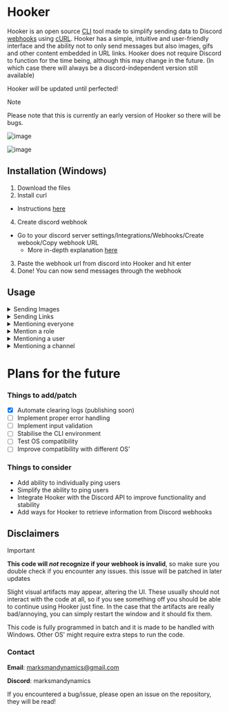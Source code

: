 # Hooker

Hooker is an open source [CLI](https://en.wikipedia.org/wiki/Command-line_interface) tool made to simplify sending data to Discord [webhooks](https://en.wikipedia.org/wiki/Webhook) using [cURL](https://en.wikipedia.org/wiki/CURL). 
Hooker has a simple, intuitive and user-friendly interface and the ability not to only send messages but also images, gifs and other content embedded in URL links.
Hooker does not require Discord to function for the time being, although this may change in the future. (In which case there will always be a discord-independent version still available) 

Hooker _will_ be updated until perfected!


> [!NOTE]
> Please note that this is currently an early version of Hooker so there will be bugs.

![image](https://github.com/MarksmanDynamics/Hooker/assets/138945158/409feedf-d6fb-4a8e-9ba5-f93e2c5c0e2c)

![image](https://github.com/MarksmanDynamics/Hooker/assets/138945158/45f80856-ae56-427b-a488-9fa62795ef31)

## Installation (Windows)

1. Download the files
2. Install curl
  - Instructions [here]([https://www.google.com/url?sa=t&rct=j&q=&esrc=s&source=web&cd=&cad=rja&uact=8&ved=2ahUKEwi1y86E6-uBAxWnVfEDHezWARYQFnoECA0QAw&url=https%3A%2F%2Fdeveloper.zendesk.com%2Fdocumentation%2Fapi-basics%2Fgetting-started%2Finstalling-and-using-curl%2F%23%3A~%3Atext%3DWorking%2520with%2520JSON.-%2CUsing%2520curl%2520in%2520Windows%2Cinstall%2520it%2520on%2520your%2520system.&usg=AOvVaw1-wjMW0ueqpAwiMPKQHmE5&opi=89978449](https://www.google.com/url?sa=t&rct=j&q=&esrc=s&source=web&cd=&cad=rja&uact=8&ved=2ahUKEwi1y86E6-uBAxWnVfEDHezWARYQFnoECBAQAw&url=http%3A%2F%2Fkb.naverisk.com%2Fen%2Farticles%2F5569958-how-to-install-curl-in-windows&usg=AOvVaw1FbJ2d0f26wSYQ1QFMqz4t&opi=89978449))
4. Create discord webhook
  - Go to your discord server settings/Integrations/Webhooks/Create webook/Copy webhook URL
    - More in-depth explanation [here](https://docs.gitlab.com/ee/user/project/integrations/discord_notifications.html)
3. Paste the webhook url from discord into Hooker and hit enter
4. Done! You can now send messages through the webhook

## Usage
<details>
<summary>Sending Images</summary>
<br>
To send an image you must copy the image's URL address, paste it into the text field an hit enter.
</details>
<details>
<summary>Sending Links</summary>
<br>
Simply paste the link into the text field and hit enter. If the link contains any embeds they will automatically show, but be aware you won't be able to delete them if you don't have the permissions necessary.
</details>
<details>
<summary>Mentioning everyone</summary>
<br>
Type @everyone and hit enter.
</details>
<details>
<summary>Mention a role</summary>
<br>
Copy the role ID of the desired role and paste it with brackets like this <@roleID> and hit enter.
</details>
<details>
<summary>Mentioning a user</summary>
<br>
Copy the user ID of the desired user and paste it with brackets like this <@userID> and hit enter.
</details>
<details>
<summary>Mentioning a channel</summary>
<br>
To mention a channel copy the channel ID of the desired channel and paste it with brackets like this <#channelID> and hit enter.
</details>

# Plans for the future

### Things to add/patch

- [x] Automate clearing logs (publishing soon)
- [ ] Implement proper error handling
- [ ] Implement input validation
- [ ] Stabilise the CLI environment
- [ ] Test OS compatibility
- [ ] Improve compatibility with different OS'

### Things to consider

* Add ability to individually ping users
* Simplify the ability to ping users
* Integrate Hooker with the Discord API to improve functionality and stability
* Add ways for Hooker to retrieve information from Discord webhooks

## Disclaimers

> [!IMPORTANT]
> **This code will _not_ recognize if your webhook is invalid**, so make sure you double check if you encounter any issues.
>   this issue will be patched in later updates

Slight visual artifacts may appear, altering the UI. These usually should not interact with the code at all,
so if you see something off you should be able to continue using Hooker just fine.
In the case that the artifacts are really bad/annoying, you can simply restart the window and it should fix them.

This code is fully programmed in batch and it is made to be handled with Windows.
Other OS' might require extra steps to run the code.

### Contact
**Email**: marksmandynamics@gmail.com

**Discord**: marksmandynamics

If you encountered a bug/issue, please open an issue on the repository, they will be read!






